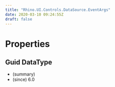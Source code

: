 ```yaml
---
title: "Rhino.UI.Controls.DataSource.EventArgs"
date: 2020-03-10 09:24:55Z
draft: false
---
```


# Properties
## Guid DataType
- (summary) 
- (since) 6.0
